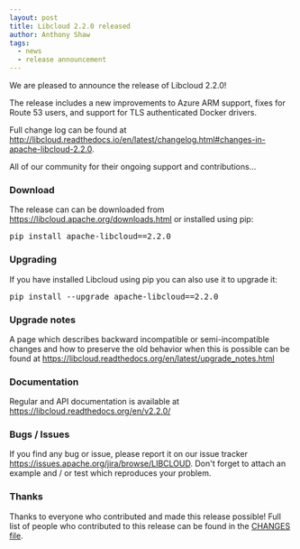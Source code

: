 ```yaml
---
layout: post
title: Libcloud 2.2.0 released
author: Anthony Shaw
tags:
  - news
  - release announcement
---
```


We are pleased to announce the release of Libcloud 2.2.0!

The release includes a new improvements to Azure ARM support, fixes for
Route 53 users, and support for TLS authenticated Docker drivers.

Full change log can be found at
<http://libcloud.readthedocs.io/en/latest/changelog.html#changes-in-apache-libcloud-2.2.0>.

 All of our community for their ongoing support and contributions...

### Download

The release can can be downloaded from
<https://libcloud.apache.org/downloads.html> or installed using pip:

<pre>
pip install apache-libcloud==2.2.0
</pre>

### Upgrading

If you have installed Libcloud using pip you can also use it to upgrade it:

<pre>
pip install --upgrade apache-libcloud==2.2.0
</pre>

### Upgrade notes

A page which describes backward incompatible or semi-incompatible
changes and how to preserve the old behavior when this is possible
can be found at <https://libcloud.readthedocs.org/en/latest/upgrade_notes.html>

### Documentation

Regular and API documentation is available at <https://libcloud.readthedocs.org/en/v2.2.0/>

### Bugs / Issues

If you find any bug or issue, please report it on our issue tracker
<https://issues.apache.org/jira/browse/LIBCLOUD>.
Don't forget to attach an example and / or test which reproduces your
problem.

### Thanks

Thanks to everyone who contributed and made this release possible! Full
list of people who contributed to this release can be found in the
[CHANGES file][1].

[1]: https://libcloud.readthedocs.org/en/v2.2.0/changelog.html

